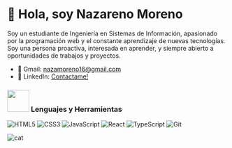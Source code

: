 

<!---
nazarenomoreno/nazarenomoreno is a ✨ special ✨ repository because its `README.md` (this file) appears on your GitHub profile.
You can click the Preview link to take a look at your changes.
--->
# 👋 Hola, soy Nazareno Moreno
Soy un estudiante de Ingeniería en Sistemas de Información, apasionado por la programación web y el constante aprendizaje de nuevas tecnologías.
Soy una persona proactiva, interesada en aprender, y siempre abierto a oportunidades de trabajos y proyectos.

* 📨 Gmail: nazamoreno16@gmail.com 
* 🧮 LinkedIn: <a href="https://www.linkedin.com/in/nazareno-moreno-267b96172/" target="blanket">Contactame!<a/>

<h3 align="left">
   <picture>
    <img src="https://raw.githubusercontent.com/7oSkaaa/7oSkaaa/main/Images/about_me.gif" width="50px">
  </picture>
    Lenguajes y Herramientas                        
</h3>

<p align="left"> 
  <img src="https://img.shields.io/badge/html5-%23E34F26.svg?style=for-the-badge&logo=html5&logoColor=white" alt="HTML5"/>
  <img src="https://img.shields.io/badge/css3-%231572B6.svg?style=for-the-badge&logo=css3&logoColor=white" alt="CSS3"/>
  <img src="https://img.shields.io/badge/javascript-%23323330.svg?style=for-the-badge&logo=javascript&logoColor=%23F7DF1E" alt="JavaScript"/>
  <img src="https://img.shields.io/badge/react-%2320232a.svg?style=for-the-badge&logo=react&logoColor=%2361DAFB" alt="React"/>
  <img src="https://img.shields.io/badge/typescript-%23007ACC.svg?style=for-the-badge&logo=typescript&logoColor=white" alt="TypeScript"/>
  <img src="https://img.shields.io/badge/git-%23F05033.svg?style=for-the-badge&logo=git&logoColor=white" alt="Git"/>
  
</p> 
<img src="https://web.archive.org/web/20090803073724/http://hk.geocities.com/mathelogic/pic/cat.gif" alt="cat"/>













